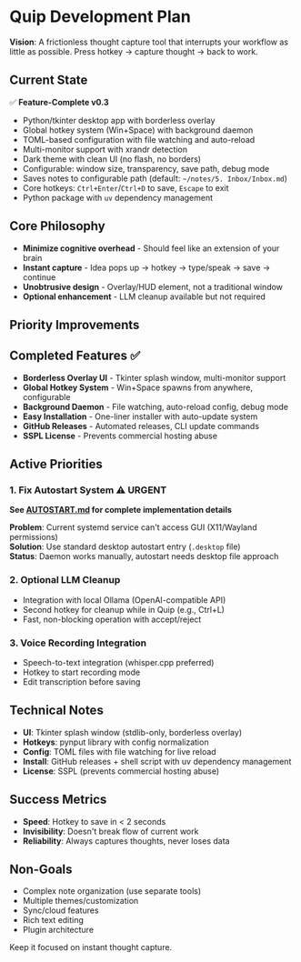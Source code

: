 # Quip Development Plan

**Vision**: A frictionless thought capture tool that interrupts your workflow as little as possible. Press hotkey → capture thought → back to work.

## Current State

✅ **Feature-Complete v0.3**
- Python/tkinter desktop app with borderless overlay
- Global hotkey system (Win+Space) with background daemon
- TOML-based configuration with file watching and auto-reload
- Multi-monitor support with xrandr detection
- Dark theme with clean UI (no flash, no borders)
- Configurable: window size, transparency, save path, debug mode
- Saves notes to configurable path (default: `~/notes/5. Inbox/Inbox.md`)
- Core hotkeys: `Ctrl+Enter`/`Ctrl+D` to save, `Escape` to exit
- Python package with `uv` dependency management

## Core Philosophy
- **Minimize cognitive overhead** - Should feel like an extension of your brain
- **Instant capture** - Idea pops up → hotkey → type/speak → save → continue
- **Unobtrusive design** - Overlay/HUD element, not a traditional window
- **Optional enhancement** - LLM cleanup available but not required

## Priority Improvements

## Completed Features ✅

- **Borderless Overlay UI** - Tkinter splash window, multi-monitor support
- **Global Hotkey System** - Win+Space spawns from anywhere, configurable
- **Background Daemon** - File watching, auto-reload config, debug mode
- **Easy Installation** - One-liner installer with auto-update system
- **GitHub Releases** - Automated releases, CLI update commands
- **SSPL License** - Prevents commercial hosting abuse

## Active Priorities

### 1. Fix Autostart System ⚠️ **URGENT**
**See [AUTOSTART.md](AUTOSTART.md) for complete implementation details**

**Problem**: Current systemd service can't access GUI (X11/Wayland permissions)  
**Solution**: Use standard desktop autostart entry (`.desktop` file)  
**Status**: Daemon works manually, autostart needs desktop file approach

### 2. Optional LLM Cleanup
- Integration with local Ollama (OpenAI-compatible API)
- Second hotkey for cleanup while in Quip (e.g., Ctrl+L)
- Fast, non-blocking operation with accept/reject

### 3. Voice Recording Integration
- Speech-to-text integration (whisper.cpp preferred)
- Hotkey to start recording mode
- Edit transcription before saving

## Technical Notes

- **UI**: Tkinter splash window (stdlib-only, borderless overlay)
- **Hotkeys**: pynput library with config normalization
- **Config**: TOML files with file watching for live reload
- **Install**: GitHub releases + shell script with uv dependency management
- **License**: SSPL (prevents commercial hosting abuse)

## Success Metrics
- **Speed**: Hotkey to save in < 2 seconds
- **Invisibility**: Doesn't break flow of current work  
- **Reliability**: Always captures thoughts, never loses data

## Non-Goals
- Complex note organization (use separate tools)
- Multiple themes/customization  
- Sync/cloud features
- Rich text editing
- Plugin architecture

Keep it focused on instant thought capture.